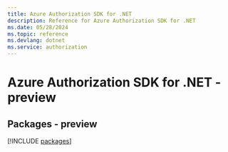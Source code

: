 ```yaml
---
title: Azure Authorization SDK for .NET
description: Reference for Azure Authorization SDK for .NET
ms.date: 05/28/2024
ms.topic: reference
ms.devlang: dotnet
ms.service: authorization
---
```

# Azure Authorization SDK for .NET - preview
## Packages - preview
[!INCLUDE [packages](authorization-index.md)]